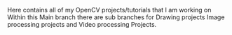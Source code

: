 Here contains all of my OpenCV projects/tutorials that I am working on
Within this Main branch there are sub branches for Drawing projects
Image processing projects and Video processing Projects.
